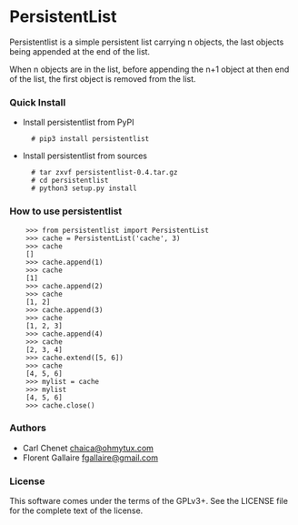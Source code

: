 # PersistentList

Persistentlist is a simple persistent list carrying n objects, the last objects being appended
at the end of the list.

When n objects are in the list, before appending the n+1 object at then end of the list, the
first object is removed from the list.

### Quick Install

* Install persistentlist from PyPI

        # pip3 install persistentlist

* Install persistentlist from sources

        # tar zxvf persistentlist-0.4.tar.gz
        # cd persistentlist
        # python3 setup.py install

### How to use persistentlist

        >>> from persistentlist import PersistentList
        >>> cache = PersistentList('cache', 3)
        >>> cache
        []
        >>> cache.append(1)
        >>> cache
        [1]
        >>> cache.append(2)
        >>> cache
        [1, 2]
        >>> cache.append(3)
        >>> cache
        [1, 2, 3]
        >>> cache.append(4)
        >>> cache
        [2, 3, 4]
        >>> cache.extend([5, 6])
        >>> cache
        [4, 5, 6]
        >>> mylist = cache
        >>> mylist
        [4, 5, 6]
        >>> cache.close()

### Authors

- Carl Chenet <chaica@ohmytux.com>
- Florent Gallaire fgallaire@gmail.com

### License

This software comes under the terms of the GPLv3+. See the LICENSE file for the complete text of the license.
